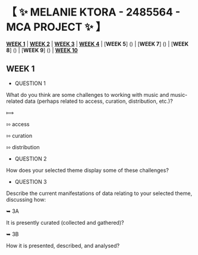 # &#12304; :sparkles: MELANIE KTORA - 2485564 - MCA PROJECT :sparkles: &#12305;

[__WEEK 1__](https://github.com/melktr/MCA-2022/blob/master/Labs/Week%201) | [__WEEK 2__]( https://github.com/melktr/MCA-2022/blob/master/Labs/Week%202) | [__WEEK 3__]( https://github.com/melktr/MCA-2022/blob/master/Labs/Week%203) | [__WEEK 4__]( https://github.com/melktr/MCA-2022/blob/master/Labs/Week%204) | [__WEEK 5__] () | [__WEEK 7__] () | [__WEEK 8__] () | [__WEEK 9__] () | [__WEEK 10__ ]()

## __WEEK 1__ 

* QUESTION 1

What do you think are some challenges to working with music and music-related data (perhaps related to access, curation, distribution, etc.)?

&#10238; 

&#8688; access

&#8688; curation

&#8688; distribution

* QUESTION 2

How does your selected theme display some of these challenges?

* QUESTION 3

Describe the current manifestations of data relating to your selected theme, discussing how:

&#10149; 3A

It is presently curated (collected and gathered)?

&#10149; 3B

How it is presented, described, and analysed?



